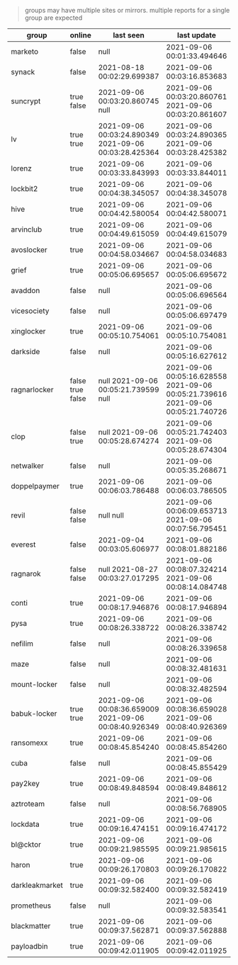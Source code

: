 > groups may have multiple sites or mirrors. multiple reports for a single group are expected

| group | online | last seen  | last update |
|-------|--------|------------|-------------|
| marketo | false | null | 2021-09-06 00:01:33.494646 |
| synack | false | 2021-08-18 00:02:29.699387 | 2021-09-06 00:03:16.853683 |
| suncrypt | true false | 2021-09-06 00:03:20.860745 null | 2021-09-06 00:03:20.860761 2021-09-06 00:03:20.861607 |
| lv | true true | 2021-09-06 00:03:24.890349 2021-09-06 00:03:28.425364 | 2021-09-06 00:03:24.890365 2021-09-06 00:03:28.425382 |
| lorenz | true | 2021-09-06 00:03:33.843993 | 2021-09-06 00:03:33.844011 |
| lockbit2 | true | 2021-09-06 00:04:38.345057 | 2021-09-06 00:04:38.345078 |
| hive | true | 2021-09-06 00:04:42.580054 | 2021-09-06 00:04:42.580071 |
| arvinclub | true | 2021-09-06 00:04:49.615059 | 2021-09-06 00:04:49.615079 |
| avoslocker | true | 2021-09-06 00:04:58.034667 | 2021-09-06 00:04:58.034683 |
| grief | true | 2021-09-06 00:05:06.695657 | 2021-09-06 00:05:06.695672 |
| avaddon | false | null | 2021-09-06 00:05:06.696564 |
| vicesociety | false | null | 2021-09-06 00:05:06.697479 |
| xinglocker | true | 2021-09-06 00:05:10.754061 | 2021-09-06 00:05:10.754081 |
| darkside | false | null | 2021-09-06 00:05:16.627612 |
| ragnarlocker | false true false | null 2021-09-06 00:05:21.739599 null | 2021-09-06 00:05:16.628558 2021-09-06 00:05:21.739616 2021-09-06 00:05:21.740726 |
| clop | false true | null 2021-09-06 00:05:28.674274 | 2021-09-06 00:05:21.742403 2021-09-06 00:05:28.674304 |
| netwalker | false | null | 2021-09-06 00:05:35.268671 |
| doppelpaymer | true | 2021-09-06 00:06:03.786488 | 2021-09-06 00:06:03.786505 |
| revil | false false | null null | 2021-09-06 00:06:09.653713 2021-09-06 00:07:56.795451 |
| everest | false | 2021-09-04 00:03:05.606977 | 2021-09-06 00:08:01.882186 |
| ragnarok | false false | null 2021-08-27 00:03:27.017295 | 2021-09-06 00:08:07.324214 2021-09-06 00:08:14.084748 |
| conti | true | 2021-09-06 00:08:17.946876 | 2021-09-06 00:08:17.946894 |
| pysa | true | 2021-09-06 00:08:26.338722 | 2021-09-06 00:08:26.338742 |
| nefilim | false | null | 2021-09-06 00:08:26.339658 |
| maze | false | null | 2021-09-06 00:08:32.481631 |
| mount-locker | false | null | 2021-09-06 00:08:32.482594 |
| babuk-locker | true true | 2021-09-06 00:08:36.659009 2021-09-06 00:08:40.926349 | 2021-09-06 00:08:36.659028 2021-09-06 00:08:40.926369 |
| ransomexx | true | 2021-09-06 00:08:45.854240 | 2021-09-06 00:08:45.854260 |
| cuba | false | null | 2021-09-06 00:08:45.855429 |
| pay2key | true | 2021-09-06 00:08:49.848594 | 2021-09-06 00:08:49.848612 |
| aztroteam | false | null | 2021-09-06 00:08:56.768905 |
| lockdata | true | 2021-09-06 00:09:16.474151 | 2021-09-06 00:09:16.474172 |
| bl@cktor | true | 2021-09-06 00:09:21.985595 | 2021-09-06 00:09:21.985615 |
| haron | true | 2021-09-06 00:09:26.170803 | 2021-09-06 00:09:26.170822 |
| darkleakmarket | true | 2021-09-06 00:09:32.582400 | 2021-09-06 00:09:32.582419 |
| prometheus | false | null | 2021-09-06 00:09:32.583541 |
| blackmatter | true | 2021-09-06 00:09:37.562871 | 2021-09-06 00:09:37.562888 |
| payloadbin | true | 2021-09-06 00:09:42.011905 | 2021-09-06 00:09:42.011925 |
